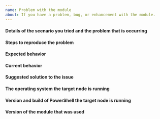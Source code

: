 ```yaml
---
name: Problem with the module
about: If you have a problem, bug, or enhancement with the module.
---
```

<!--
    Your feedback and support is greatly appreciated, thanks for contributing!

    Please provide information regarding your issue under each header below.
    Write N/A under any headers that do not apply to your issue, or if the
    information is not available.

    NOTE! Sensitive information should be obfuscated.

    PLEASE KEEP THE HEADERS.

    You may remove this comment block, and the other comment blocks,
    but please keep the headers.
-->
#### Details of the scenario you tried and the problem that is occurring

#### Steps to reproduce the problem

#### Expected behavior

#### Current behavior

#### Suggested solution to the issue

#### The operating system the target node is running

#### Version and build of PowerShell the target node is running
<!--
    To help with this information, please run this command:
    $PSVersionTable
-->

#### Version of the module that was used
<!--
    To help with this information, please run this command:
    Get-Module -Name 'PSChangeLog' -ListAvailable | ft Name,Version,Path
-->
